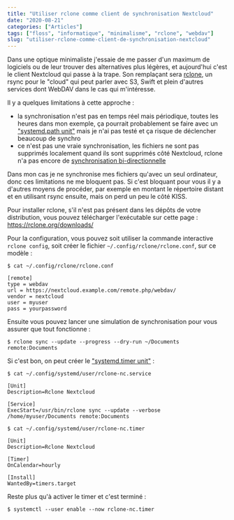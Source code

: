 ```yaml
---
title: "Utiliser rclone comme client de synchronisation Nextcloud"
date: "2020-08-21"
categories: ["Articles"]
tags: ["floss", "informatique", "minimalisme", "rclone", "webdav"]
slug: "utiliser-rclone-comme-client-de-synchronisation-nextcloud"
---
```


Dans une optique minimaliste j'essaie de me passer d'un maximum de logiciels ou de leur trouver des alternatives plus légères, et aujourd'hui c'est le client Nextcloud qui passe à la trape. Son remplaçant sera [rclone](https://rclone.org), un rsync pour le "cloud" qui peut parler avec S3, Swift et plein d'autres services dont WebDAV dans le cas qui m'intéresse.

Il y a quelques limitations à cette approche :

- la synchronisation n'est pas en temps réel mais périodique, toutes les heures dans mon exemple, ça pourrait probablement se faire avec un ["systemd.path unit"](https://www.freedesktop.org/software/systemd/man/systemd.path.html) mais je n'ai pas testé et ça risque de déclencher beaucoup de synchro
- ce n'est pas une vraie synchronisation, les fichiers ne sont pas supprimés localement quand ils sont supprimés côté Nextcloud, rclone n'a pas encore de [synchronisation bi-directionnelle](https://forum.rclone.org/t/semi-rclone-bisync-two-way-sync-with-rclone-copy/8995)

Dans mon cas je ne synchronise mes fichiers qu'avec un seul ordinateur, donc ces limitations ne me bloquent pas. Si c'est bloquant pour vous il y a d'autres moyens de procéder, par exemple en montant le répertoire distant et en utilisant rsync ensuite, mais on perd un peu le côté KISS.

Pour installer rclone, s'il n'est pas présent dans les dépôts de votre distribution, vous pouvez télécharger l'exécutable sur cette page : <https://rclone.org/downloads/>

Pour la configuration, vous pouvez soit utiliser la commande interactive `rclone config`, soit créer le fichier `~/.config/rclone/rclone.conf`, sur ce modèle :

```
$ cat ~/.config/rclone/rclone.conf

[remote]
type = webdav
url = https://nextcloud.example.com/remote.php/webdav/
vendor = nextcloud
user = myuser
pass = yourpassword
```

Ensuite vous pouvez lancer une simulation de synchronisation pour vous assurer que tout fonctionne :

```
$ rclone sync --update --progress --dry-run ~/Documents remote:Documents
```

Si c'est bon, on peut créer le ["systemd.timer unit"](https://www.freedesktop.org/software/systemd/man/systemd.timer.html) :

```
$ cat ~/.config/systemd/user/rclone-nc.service

[Unit]
Description=Rclone Nextcloud

[Service]
ExecStart=/usr/bin/rclone sync --update --verbose /home/myuser/Documents remote:Documents
```

```
$ cat ~/.config/systemd/user/rclone-nc.timer

[Unit]
Description=Rclone Nextcloud

[Timer]
OnCalendar=hourly

[Install]
WantedBy=timers.target
```

Reste plus qu'à activer le timer et c'est terminé :

```
$ systemctl --user enable --now rclone-nc.timer
```
